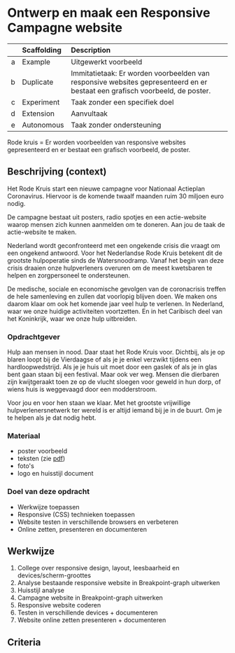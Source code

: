 # Ontwerp en maak een Responsive Campagne website

|   | Scaffolding | Description |
| ---: | :----   | :--- |
| a | Example | Uitgewerkt voorbeeld |
| b | Duplicate | Immitatietaak: Er worden voorbeelden van responsive websites gepresenteerd en er bestaat een grafisch voorbeeld, de poster. |
| c | Experiment | Taak zonder een specifiek doel |
| d | Extension | Aanvultaak |
| e | Autonomous | Taak zonder ondersteuning |

Rode kruis = Er worden voorbeelden van responsive websites gepresenteerd en er bestaat een grafisch voorbeeld, de poster.



## Beschrijving (context)
Het Rode Kruis start een nieuwe campagne voor Nationaal Actieplan Coronavirus. Hiervoor is de komende twaalf maanden ruim 30 miljoen euro nodig.

De campagne bestaat uit posters, radio spotjes en een actie-website waarop mensen zich kunnen aanmelden om te doneren. Aan jou de taak de actie-website te maken.

Nederland wordt geconfronteerd met een ongekende crisis die vraagt om een ongekend antwoord. Voor het Nederlandse Rode Kruis betekent dit de grootste hulpoperatie sinds de Watersnoodramp. Vanaf het begin van deze crisis draaien onze hulpverleners overuren om de meest kwetsbaren te helpen en zorgpersoneel te ondersteunen.

De medische, sociale en economische gevolgen van de coronacrisis treffen de hele samenleving en zullen dat voorlopig blijven doen. We maken ons daarom klaar om ook het komende jaar veel hulp te verlenen. In Nederland, waar we onze huidige activiteiten voortzetten. En in het Caribisch deel van het Koninkrijk, waar we onze hulp uitbreiden.


### Opdrachtgever
Hulp aan mensen in nood. Daar staat het Rode Kruis voor. Dichtbij, als je op blaren loopt bij de Vierdaagse of als je je enkel verzwikt tijdens een hardloopwedstrijd. Als je je huis uit moet door een gaslek of als je in glas bent gaan staan bij een festival. Maar ook ver weg. Mensen die dierbaren zijn kwijtgeraakt toen ze op de vlucht sloegen voor geweld in hun dorp, of wiens huis is weggevaagd door een modderstroom.

Voor jou en voor hen staan we klaar. Met het grootste vrijwillige hulpverlenersnetwerk ter wereld is er altijd iemand bij je in de buurt. Om je te helpen als je dat nodig hebt.

### Materiaal
- poster voorbeeld
- teksten (zie [pdf](https://www.rodekruis.nl/dossiers/coronavirus/nationaal-actieplan-coronavirus/))
- foto's
- logo en huisstijl document


### Doel van deze opdracht
- Werkwijze toepassen
- Responsive (CSS) technieken toepassen
- Website testen in verschillende browsers en verbeteren
- Online zetten, presenteren en documenteren


## Werkwijze
1. College over responsive design, layout, leesbaarheid en devices/scherm-groottes
2. Analyse bestaande responsive website in Breakpoint-graph uitwerken
3. Huisstijl analyse
4. Campagne website in Breakpoint-graph uitwerken
5. Responsive website coderen
6. Testen in verschillende devices + documenteren
7. Website online zetten presenteren + documenteren

## Criteria
